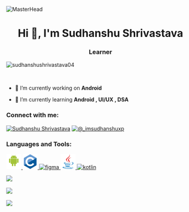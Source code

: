 ![MasterHead](https://1.bp.blogspot.com/-7A4WynwLsMw/XbBpCXG8fHI/AAAAAAAAMt4/uOa1bpLskYgrwGbllhSu2SDj_Mig8SXJQCLcBGAsYHQ/s1600/2000_600px.gif)

<h1 align="center">Hi 👋, I'm Sudhanshu Shrivastava</h1>
<h3 align="center">Learner</h3>

<p align="left"> <img src="https://komarev.com/ghpvc/?username=sudhanshushrivastava04&label=Profile%20views&color=0e75b6&style=flat" alt="sudhanshushrivastava04" /> </p>

<p align="left"> <a href="https://twitter.com/" target="blank"><img src="https://img.shields.io/twitter/follow/?logo=twitter&style=for-the-badge" alt="" /></a> </p>

- 🔭 I’m currently working on **Android**

- 🌱 I’m currently learning **Android , UI/UX , DSA**

<h3 align="left">Connect with me:</h3>
<p align="left">
<a href="https://linkedin.com/in/sudhanshu-shrivastava-88853b246" target="blank"><img align="center" src="https://raw.githubusercontent.com/rahuldkjain/github-profile-readme-generator/master/src/images/icons/Social/linked-in-alt.svg" alt="Sudhanshu Shrivastava" height="30" width="40" /></a>
<a href="https://instagram.com/_imsudhanshuxp" target="blank"><img align="center" src="https://raw.githubusercontent.com/rahuldkjain/github-profile-readme-generator/master/src/images/icons/Social/instagram.svg" alt="@_imsudhanshuxp" height="30" width="40" /></a>
</p>

<h3 align="left">Languages and Tools:</h3>
<p align="left"> <a href="https://developer.android.com" target="_blank" rel="noreferrer"> <img src="https://raw.githubusercontent.com/devicons/devicon/master/icons/android/android-original-wordmark.svg" alt="android" width="40" height="40"/> </a> <a href="https://www.cprogramming.com/" target="_blank" rel="noreferrer"> <img src="https://raw.githubusercontent.com/devicons/devicon/master/icons/c/c-original.svg" alt="c" width="40" height="40"/> </a> <a href="https://www.figma.com/" target="_blank" rel="noreferrer"> <img src="https://www.vectorlogo.zone/logos/figma/figma-icon.svg" alt="figma" width="40" height="40"/> </a> <a href="https://www.java.com" target="_blank" rel="noreferrer"> <img src="https://raw.githubusercontent.com/devicons/devicon/master/icons/java/java-original.svg" alt="java" width="40" height="40"/> </a> <a href="https://kotlinlang.org" target="_blank" rel="noreferrer"> <img src="https://www.vectorlogo.zone/logos/kotlinlang/kotlinlang-icon.svg" alt="kotlin" width="40" height="40"/> </a> </p>

![](https://github-readme-stats.vercel.app/api?username=sudhanshushrivastava04&show_icons=true&theme=vue-dark&locale=en)


![](https://github-readme-stats.vercel.app/api/top-langs/?username=sudhanshushrivastava04&layout=compact&theme=vue-dark&locale=en )


![](https://github-readme-streak-stats.herokuapp.com/?user=sudhanshushrivastava04&theme=dark&theme=vue-dark)

